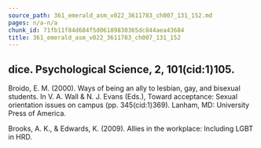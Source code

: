```yaml
---
source_path: 361_emerald_asm_v022_3611783_ch007_131_152.md
pages: n/a-n/a
chunk_id: 71fb11f84d684f5d06189830365dc844aea43684
title: 361_emerald_asm_v022_3611783_ch007_131_152
---
```

## dice. Psychological Science, 2, 101(cid:1)105.

Broido, E. M. (2000). Ways of being an ally to lesbian, gay, and bisexual students. In V. A. Wall & N. J. Evans (Eds.), Toward acceptance: Sexual orientation issues on campus (pp. 345(cid:1)369). Lanham, MD: University Press of America.

Brooks, A. K., & Edwards, K. (2009). Allies in the workplace: Including LGBT in HRD.
